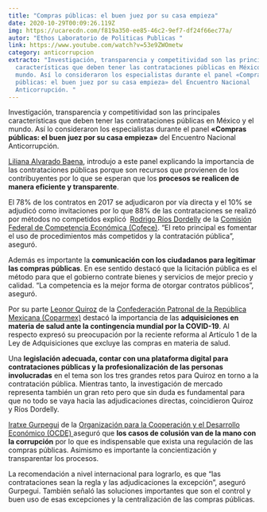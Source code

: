 ```yaml
---
title: "Compras públicas: el buen juez por su casa empieza"
date: 2020-10-29T00:09:26.119Z
img: https://ucarecdn.com/f819a350-ee85-46c2-9ef7-df24f66ec77a/
autor: "Ethos Laboratorio de Politicas Publicas "
link: https://www.youtube.com/watch?v=53e9ZWOmetw
category: anticorrupcion
extracto: "Investigación, transparencia y competitividad son las principales
  características que deben tener las contrataciones públicas en México y el
  mundo. Así lo consideraron los especialistas durante el panel «Compras
  públicas: el buen juez por su casa empieza» del Encuentro Nacional
  Anticorrupción. "
---
```

Investigación, transparencia y competitividad son las principales características que deben tener las contrataciones públicas en México y el mundo. Así lo consideraron los especialistas durante el panel **«**Compras públicas: el buen juez por su casa empieza**»** del Encuentro Nacional Anticorrupción. 

[Liliana Alvarado Baena](http://lilialvaradob/), introdujo a este panel explicando la importancia de las contrataciones públicas porque son recursos que provienen de los contribuyentes por lo que se esperan que los **procesos se realicen de manera eficiente y transparente**. 

El 78% de los contratos en 2017 se adjudicaron por vía directa y el 10% se adjudicó como invitaciones por lo que 88% de las contrataciones se realizó por métodos no competidos explicó  [Rodrigo Ríos Dordelly](http://drugdelly/) de la [Comisión Federal de Competencia Económica (Cofece)](https://www.cofece.mx/). “El reto principal es fomentar el uso de procedimientos más competidos y la contratación pública”, aseguró. 

Además es importante la **comunicación con los ciudadanos para legitimar las compras públicas**. En ese sentido destacó que la licitación pública es el método para que el gobierno contrate bienes y servicios de mejor precio y calidad. “La competencia es la mejor forma de otorgar contratos públicos”, aseguró.  

Por su parte [Leonor Quiroz](http://leonorquiroz/) de la [Confederación Patronal de la República Mexicana (Coparmex)](https://coparmex.org.mx/) destacó la importancia de las **adquisiciones en materia de salud ante la contingencia mundial por la COVID-19**. Al respecto expresó su preocupación por la reciente reforma al Artículo 1 de la Ley de Adquisiciones que excluye las compras en materia de salud.  

Una **legislación adecuada, contar con una plataforma digital para contrataciones públicas y la profesionalización de las personas involucradas** en el tema son los tres grandes retos para Quiroz en torno a la contratación pública. Mientras tanto, la investigación de mercado representa también un gran reto pero que sin duda es fundamental para que no todo se vaya hacia las adjudicaciones directas, coincidieron Quiroz y Ríos Dordelly.  

[Iratxe Gurpegui](http://iratxegurpegui/) de la [Organización para la Cooperación y el Desarrollo Económico (OCDE) ](https://www.oecd.org/)aseguró que **los casos de colusión van de la mano con la corrupción** por lo que es indispensable que exista una regulación de las compras públicas. Asimismo es importante la concientización y transparentar los procesos. 

La recomendación a nivel internacional para lograrlo, es que “las contrataciones sean la regla y las adjudicaciones la excepción”, aseguró Gurpegui. También señaló las soluciones importantes que son el control y buen uso de esas excepciones y la centralización de las compras públicas.